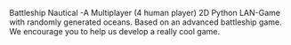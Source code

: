 Battleship Nautical
-A Multiplayer (4 human player) 2D Python LAN-Game with randomly generated oceans. Based on an advanced battleship game. We encourage you to help us develop a really cool game.
